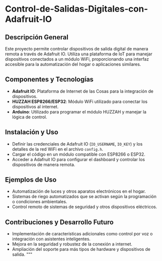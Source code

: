 # Control-de-Salidas-Digitales-con-Adafruit-IO
## Descripción General
Este proyecto permite controlar dispositivos de salida digital de manera remota a través de Adafruit IO. Utiliza una plataforma de IoT para manejar dispositivos conectados a un módulo WiFi, proporcionando una interfaz accesible para la automatización del hogar o aplicaciones similares.

## Componentes y Tecnologías
- **Adafruit IO**: Plataforma de Internet de las Cosas para la integración de dispositivos.
- **HUZZAH ESP8266/ESP32**: Módulo WiFi utilizado para conectar los dispositivos al internet.
- **Arduino**: Utilizado para programar el módulo HUZZAH y manejar la lógica de control.

## Instalación y Uso
- Definir las credenciales de Adafruit IO (`IO_USERNAME`, `IO_KEY`) y los detalles de la red WiFi en el archivo `config.h`.
- Cargar el código en un módulo compatible con ESP8266 o ESP32.
- Acceder a Adafruit IO para configurar el dashboard y controlar los dispositivos de manera remota.

## Ejemplos de Uso
- Automatización de luces y otros aparatos electrónicos en el hogar.
- Sistemas de riego automatizados que se activan según la programación o condiciones ambientales.
- Control remoto de sistemas de seguridad y otros dispositivos eléctricos.

## Contribuciones y Desarrollo Futuro
- Implementación de características adicionales como control por voz o integración con asistentes inteligentes.
- Mejora en la seguridad y robustez de la conexión a internet.
- Ampliación del soporte para más tipos de hardware y dispositivos de salida.
"""

